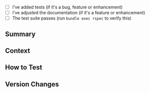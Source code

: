 <!--
Thanks for creating a Pull Request! Before you submit, please make sure you've done the following:

- I read the contributing document at https://rubyonjets.com/docs/contributing/
-->

<!--
Make our lives easier! Choose one of the following by uncommenting it:
-->

<!-- This is a 🐞 bug fix. -->
<!-- This is a 🙋‍♂️ feature or enhancement. -->
<!-- This is a 🧐 documentation change. -->

<!--
Before you submit this pull request, make sure to have a look at the following checklist. To mark a checkbox done, replace [ ] with [x]. Or after you create the issue you can click the checkbox.

If you don't know how to do some of these, that's fine!  Submit your pull request and we will help you out on the way.
-->

- [ ] I've added tests (if it's a bug, feature or enhancement)
- [ ] I've adjusted the documentation (if it's a feature or enhancement)
- [ ] The test suite passes (run `bundle exec rspec` to verify this)

## Summary

<!--
Provide a description of what your pull request changes.
-->

## Context

<!--
Is this related to any GitHub issue(s) or another relevant link?
-->

## How to Test

<!--
Please provide instructions on how to test the fix. This speeds up reviewing the PR. If testing requires a demo Jets project, please provide an example repo.
-->


## Version Changes

<!--
Which semantic version change would you recommend?
If you don't know, feel free to omit it.
-->

